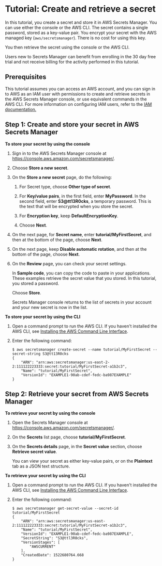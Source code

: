 # Tutorial: Create and retrieve a secret<a name="tutorials_basic"></a>

In this tutorial, you create a secret and store it in AWS Secrets Manager\. You can use either the console or the AWS CLI\. The secret contains a single password, stored as a key\-value pair\. You encrypt your secret with the AWS managed key \(`aws/secretsmanager`\)\. There is no cost for using this key\. 

You then retrieve the secret using the console or the AWS CLI\. 

Users new to Secrets Manager can benefit from enrolling in the 30 day free trial and not receive billing for the activity performed in this tutorial\.

## Prerequisites<a name="tut-basic-prereqs"></a>

This tutorial assumes you can access an AWS account, and you can sign in to AWS as an IAM user with permissions to create and retrieve secrets in the AWS Secrets Manager console, or use equivalent commands in the AWS CLI\. For more information on configuring IAM users, refer to the [IAM documentation\.](https://docs.aws.amazon.com/IAM/latest/UserGuide/introduction.html)

## Step 1: Create and store your secret in AWS Secrets Manager<a name="tutorial-basic-step1"></a>

**To store your secret by using the console**

1. Sign in to the AWS Secrets Manager console at [https://console\.aws\.amazon\.com/secretsmanager/](https://console.aws.amazon.com/secretsmanager/)\.

1. Choose **Store a new secret**\.

1. On the **Store a new secret** page, do the following:

   1. For Secret type, choose **Other type of secret**\. 

   1. For **Key/value pairs**, in the first field, enter **MyPassword**\. In the second field, enter **S3@tt13R0cks**, a temporary password\. This is the text that will be encrypted when you store the secret\.

   1. For **Encryption key**, keep **DefaultEncryptionKey**\. 

   1. Choose **Next**\.

1. On the next page, for **Secret name**, enter **tutorial/MyFirstSecret**, and then at the bottom of the page, choose **Next**\.

1. On the next page, keep **Disable automatic rotation**, and then at the bottom of the page, choose **Next**\.

1. On the **Review** page, you can check your secret settings\.

   In **Sample code**, you can copy the code to paste in your applications\. These examples retrieve the secret value that you stored\. In this tutorial, you stored a password\. 

   Choose **Store**\.

    Secrets Manager console returns to the list of secrets in your account and your new secret is now in the list\.

**To store your secret by using the CLI**

1. Open a command prompt to run the AWS CLI\. If you haven't installed the AWS CLI, see [Installing the AWS Command Line Interface](https://docs.aws.amazon.com/cli/latest/userguide/installing.html)\. 

1. Enter the following command:

   ```
   $ aws secretsmanager create-secret --name tutorial/MyFirstSecret --secret-string S3@tt13R0cks
   {
       "ARN": "arn:aws:secretsmanager:us-east-2-2:111122223333:secret:tutorial/MyFirstSecret-a1b2c3",
       "Name": "tutorial/MyFirstSecret",
       "VersionId": "EXAMPLE1-90ab-cdef-fedc-ba987EXAMPLE"
   }
   ```

## Step 2: Retrieve your secret from AWS Secrets Manager<a name="tutorial-basic-step2"></a>

**To retrieve your secret by using the console**

1. Open the Secrets Manager console at [https://console\.aws\.amazon\.com/secretsmanager/](https://console.aws.amazon.com/secretsmanager/)\.

1. On the **Secrets** list page, choose **tutorial/MyFirstSecret**\. 

1. On the **Secrets details** page, in the **Secret value** section, choose **Retrieve secret value**\.

   You can view your secret as either key\-value pairs, or on the **Plaintext** tab as a JSON text structure\.

**To retrieve your secret by using the CLI**

1. Open a command prompt to run the AWS CLI\. If you haven't installed the AWS CLI, see [Installing the AWS Command Line Interface](https://docs.aws.amazon.com/cli/latest/userguide/installing.html)\. 

1. Enter the following command:

   ```
   $ aws secretsmanager get-secret-value --secret-id tutorial/MyFirstSecret
   {
       "ARN": "arn:aws:secretsmanager:us-east-2:111122223333:secret:tutorial/MyFirstSecret-a1b2c3",
       "Name": "tutorial/MyFirstSecret",
       "VersionId": "EXAMPLE1-90ab-cdef-fedc-ba987EXAMPLE",
       "SecretString": "S3@ttl3R0cks",
       "VersionStages": [
           "AWSCURRENT"
       ],
       "CreatedDate": 1522680764.668
   }
   ```